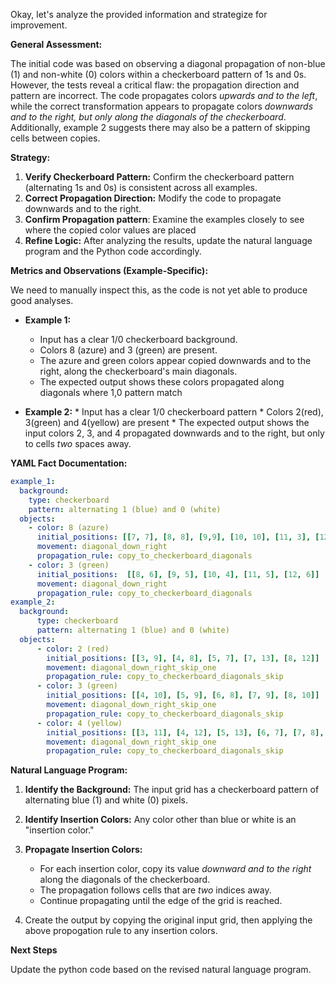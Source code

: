 Okay, let's analyze the provided information and strategize for improvement.

**General Assessment:**

The initial code was based on observing a diagonal propagation of non-blue (1) and non-white (0) colors within a checkerboard pattern of 1s and 0s. However, the tests reveal a critical flaw: the propagation direction and pattern are incorrect. The code propagates colors *upwards and to the left*, while the correct transformation appears to propagate colors *downwards and to the right, but only along the diagonals of the checkerboard*. Additionally, example 2 suggests there may also be a pattern of skipping cells between copies.

**Strategy:**

1.  **Verify Checkerboard Pattern:** Confirm the checkerboard pattern (alternating 1s and 0s) is consistent across all examples.
2.  **Correct Propagation Direction:** Modify the code to propagate downwards and to the right.
3.  **Confirm Propagation pattern**: Examine the examples closely to see where the copied color values are placed
4.  **Refine Logic:** After analyzing the results, update the natural language program and the Python code accordingly.

**Metrics and Observations (Example-Specific):**

We need to manually inspect this, as the code is not yet able to produce good analyses.

*   **Example 1:**

    *   Input has a clear 1/0 checkerboard background.
    *   Colors 8 (azure) and 3 (green) are present.
    *   The azure and green colors appear copied downwards and to the right, along the checkerboard's main diagonals.
    *   The expected output shows these colors propagated along diagonals where 1,0 pattern match
*    **Example 2:**
    * Input has a clear 1/0 checkerboard pattern
    * Colors 2(red), 3(green) and 4(yellow) are present
    * The expected output shows the input colors 2, 3, and 4 propagated downwards and to the right, but only to cells *two* spaces away.

**YAML Fact Documentation:**


```yaml
example_1:
  background:
    type: checkerboard
    pattern: alternating 1 (blue) and 0 (white)
  objects:
    - color: 8 (azure)
      initial_positions: [[7, 7], [8, 8], [9,9], [10, 10], [11, 3], [12, 2], [13, 1]]
      movement: diagonal_down_right
      propagation_rule: copy_to_checkerboard_diagonals
    - color: 3 (green)
      initial_positions:  [[8, 6], [9, 5], [10, 4], [11, 5], [12, 6]]
      movement: diagonal_down_right
      propagation_rule: copy_to_checkerboard_diagonals
example_2:
  background:
      type: checkerboard
      pattern: alternating 1 (blue) and 0 (white)
  objects:
      - color: 2 (red)
        initial_positions: [[3, 9], [4, 8], [5, 7], [7, 13], [8, 12]]
        movement: diagonal_down_right_skip_one
        propagation_rule: copy_to_checkerboard_diagonals_skip
      - color: 3 (green)
        initial_positions: [[4, 10], [5, 9], [6, 8], [7, 9], [8, 10]]
        movement: diagonal_down_right_skip_one
        propagation_rule: copy_to_checkerboard_diagonals_skip
      - color: 4 (yellow)
        initial_positions: [[3, 11], [4, 12], [5, 13], [6, 7], [7, 8], [8, 9]]
        movement: diagonal_down_right_skip_one
        propagation_rule: copy_to_checkerboard_diagonals_skip

```


**Natural Language Program:**

1.  **Identify the Background:** The input grid has a checkerboard pattern of alternating blue (1) and white (0) pixels.

2.  **Identify Insertion Colors:** Any color other than blue or white is an "insertion color."

3.  **Propagate Insertion Colors:**
    *   For each insertion color, copy its value *downward and to the right* along the diagonals of the checkerboard.
    *   The propagation follows cells that are *two* indices away.
    *   Continue propagating until the edge of the grid is reached.
4. Create the output by copying the original input grid, then applying the above propogation rule to any insertion colors.

**Next Steps**

Update the python code based on the revised natural language program.
